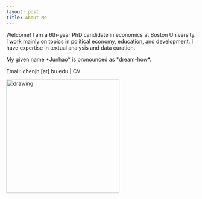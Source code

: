```yaml
---
layout: post
title: About Me
---
```


Welcome! I am a 6th-year PhD candidate in economics at Boston University. 
I work mainly on topics in political economy, education, and development. I have expertise in textual analysis and data curation. 
<p>My given name *Junhao* is pronounced as *dream-how*. </p>
<p>Email: chenjh [at] bu.edu | CV  </p>

<img src="/assets/photo/headshot23.png" alt="drawing" width="300"/>




